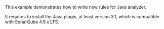 This example demonstrates how to write new rules for Java analyzer.

It requires to install the Java plugin, at least version 3.1, which is compatible with SonarQube 4.5.x LTS.
